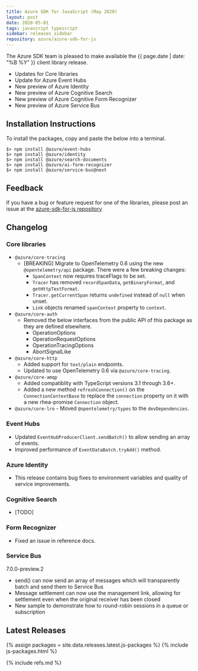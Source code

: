 ```yaml
---
title: Azure SDK for JavaScript (May 2020)
layout: post
date: 2020-05-01
tags: javascript typescript
sidebar: releases_sidebar
repository: azure/azure-sdk-for-js
---
```


The Azure SDK team is pleased to make available the {{ page.date | date: "%B %Y" }} client library release.

- Updates for Core libraries
- Update for Azure Event Hubs
- New preview of Azure Identity
- New preview of Azure Cognitive Search
- New preview of Azure Cognitive Form Recognizer
- New preview of Azure Service Bus

## Installation Instructions
To install the packages, copy and paste the below into a terminal.

    $> npm install @azure/event-hubs
    $> npm install @azure/identity
    $> npm install @azure/search-documents
    $> npm install @azure/ai-form-recognizer
    $> npm install @azure/service-bus@next

## Feedback
If you have a bug or feature request for one of the libraries, please post an issue at the [azure-sdk-for-js repository](https://github.com/azure/azure-sdk-for-js/issues)

## Changelog


### Core libraries

- `@azure/core-tracing`
  - [BREAKING] Migrate to OpenTelemetry 0.6 using the new `@opentelemetry/api` package. There were a few breaking changes:
    - `SpanContext` now requires traceFlags to be set.
    - `Tracer` has removed `recordSpanData`, `getBinaryFormat`, and `getHttpTextFormat`.
    - `Tracer.getCurrentSpan` returns `undefined` instead of `null` when unset.
    - `Link` objects renamed `spanContext` property to `context`.
- `@azure/core-auth`
  - Removed the below interfaces from the public API of this package as they are defined elsewhere.
    - OperationOptions
    - OperationRequestOptions
    - OperationTracingOptions
    - AbortSignalLike
- `@azure/core-http`
  - Added support for `text/plain` endpoints.
  - Updated to use OpenTelemetry 0.6 via `@azure/core-tracing`.
- `@azure/core-amqp`
  - Added compatiblity with TypeScript versions 3.1 through 3.6+.
  - Added a new method `refreshConnection()` on the `ConnectionContextBase` to replace the `connection` property on it with a new rhea-promise `Connection` object.
- `@azure/core-lro` - Moved `@opentelemetry/types` to the `devDependencies`.

### Event Hubs

- Updated `EventHubProducerClient.sendBatch()` to allow sending an array of events.
- Improved performance of `EventDataBatch.tryAdd()` method.

### Azure Identity

- This release contains bug fixes to environment variables and quality of service improvements.

### Cognitive Search

- [TODO]

### Form Recognizer

- Fixed an issue in reference docs.

### Service Bus

7.0.0-preview.2

- send() can now send an array of messages which will transparently batch and send them to Service Bus
- Message settlement can now use the management link, allowing for settlement even when the original receiver has been closed
- New sample to demonstrate how to round-robin sessions in a queue or subscription

## Latest Releases

{% assign packages = site.data.releases.latest.js-packages %}
{% include js-packages.html %}

{% include refs.md %}
